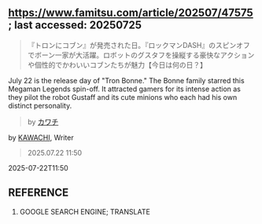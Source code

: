 ## https://www.famitsu.com/article/202507/47575; last accessed: 20250725

> 『トロンにコブン』が発売された日。『ロックマンDASH』のスピンオフでボーン一家が大活躍。ロボットのグスタフを操縦する豪快なアクションや個性的でかわいいコブンたちが魅力【今日は何の日？】

July 22 is the release day of "Tron Bonne." The Bonne family starred this Megaman Legends spin-off. It attracted gamers for its intense action as they pilot the robot Gustaff and its cute minions who each had his own distinct personality. 

> by [カワチ](https://www.famitsu.com/author/26/page/1)

by [KAWACHI](https://www.famitsu.com/author/26/page/1), Writer

> 2025.07.22 11:50

2025-07-22T11:50

## REFERENCE

1) GOOGLE SEARCH ENGINE; TRANSLATE